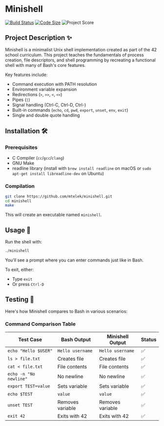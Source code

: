 # Minishell

[![Build Status](https://github.com/mtelek/minishell/actions/workflows/build.yml/badge.svg?cache_buster=1)](https://github.com/mtelek/minishell/actions)
[![Code Size](https://img.shields.io/github/languages/code-size/mtelek/minishell?style=flat-square)](https://github.com/mtelek/minishell)
![Project Score](https://img.shields.io/badge/Minishell-93%25-brightgreen)

## Project Description ✨

Minishell is a minimalist Unix shell implementation created as part of the 42 school curriculum. This project teaches the fundamentals of process creation, file descriptors, and shell programming by recreating a functional shell with many of Bash's core features.

Key features include:
- Command execution with PATH resolution
- Environment variable expansion
- Redirections (`>`, `>>`, `<`, `<<`)
- Pipes (`|`)
- Signal handling (Ctrl-C, Ctrl-D, Ctrl-\)
- Built-in commands (`echo`, `cd`, `pwd`, `export`, `unset`, `env`, `exit`)
- Single and double quote handling

## Installation 🛠️

### Prerequisites
- C Compiler (`cc`/`gcc`/`clang`)
- GNU Make
- readline library (install with `brew install readline` on macOS or `sudo apt-get install libreadline-dev` on Ubuntu)

### Compilation
```bash
git clone https://github.com/mtelek/minishell.git
cd minishell
make
```

This will create an executable named `minishell`.

## Usage 🚀

Run the shell with:
```bash
./minishell
```

You'll see a prompt where you can enter commands just like in Bash.

To exit, either:
- Type `exit`
- Or press `Ctrl-D`

## Testing 🧪

Here's how Minishell compares to Bash in various scenarios:

### Command Comparison Table

| Test Case | Bash Output | Minishell Output | Status |
|-----------|-------------|------------------|--------|
| `echo "Hello $USER"` | `Hello username` | `Hello username` | ✅ |
| `ls > file.txt` | Creates file | Creates file | ✅ |
| `cat < file.txt` | File contents | File contents | ✅ |
| `echo -n "No newline"` | No newline | No newline | ✅ |
| `export TEST=value` | Sets variable | Sets variable | ✅ |
| `echo $TEST` | `value` | `value` | ✅ |
| `unset TEST` | Removes variable | Removes variable | ✅ |
| `exit 42` | Exits with 42 | Exits with 42 | ✅ |
